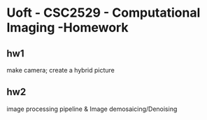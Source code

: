 # Uoft - CSC2529 - Computational Imaging -Homework

## hw1

make camera; create a hybrid picture

## hw2
image processing pipeline & Image demosaicing/Denoising

